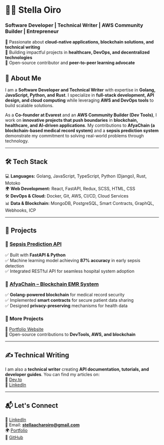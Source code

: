 # 👩‍💻 Stella Oiro  

### Software Developer | Technical Writer | AWS Community Builder | Entrepreneur

🔹 Passionate about **cloud-native applications, blockchain solutions, and technical writing**  
🔹 Building impactful projects in **healthcare, DevOps, and decentralized technologies**  
🔹 Open-source contributor and **peer-to-peer learning advocate**  

## 📌 About Me  

I am a **Software Developer and Technical Writer** with expertise in **Golang, JavaScript, Python, and Rust**. I specialize in **full-stack development, API design, and cloud computing** while leveraging **AWS and DevOps tools** to build scalable solutions.  

As a **Co-founder at Evarest** and an **AWS Community Builder (Dev Tools)**, I work on **innovative projects that push boundaries** in **blockchain, healthcare, and AI-driven applications**. My contributions to **AfyaChain (a blockchain-based medical record system)** and a **sepsis prediction system** demonstrate my commitment to solving real-world problems through technology.  

---

## 🛠 Tech Stack  

💻 **Languages:** Golang, JavaScript, TypeScript, Python (Django), Rust, Motoko  
🌍 **Web Development:** React, FastAPI, Redux, SCSS, HTML, CSS  
🛠 **DevOps & Cloud:** Docker, Git, AWS, CI/CD, Cloud Services  
📊 **Data & Blockchain:** MongoDB, PostgreSQL, Smart Contracts, GraphQL, Webhooks, ICP 

---

## 🚀 Projects  

### 🔹 [Sepsis Prediction API](https://github.com/Stella-Achar-Oiro/Fast-API-for-Sepsis-Prediction-App)  
✅ Built with **FastAPI & Python**  
✅ Machine learning model achieving **87% accuracy** in early sepsis detection  
✅ Integrated RESTful API for seamless hospital system adoption  

### 🔹 [AfyaChain – Blockchain EMR System](https://github.com/Vincent-Omondi/AfyaChain)  
✅ **Golang-powered blockchain** for medical record security  
✅ Implemented **smart contracts** for secure patient data sharing  
✅ Designed **privacy-preserving** mechanisms for health data  

### 🔹 More Projects  
🔹 [Portfolio Website](https://stella-oiro-portfolio.netlify.app/)  
🔹 Open-source contributions to **DevTools, AWS, and blockchain**  

---

## ✍ Technical Writing  

I am also a **technical writer** creating **API documentation, tutorials, and developer guides**. You can find my articles on:  
📌 [Dev.to](https://dev.to/stellaacharoiro)  
📌 [LinkedIn](https://www.linkedin.com/in/stella-achar-oiro/)  

---

## 📬 Let's Connect  

💼 [LinkedIn](https://www.linkedin.com/in/stella-achar-oiro/)  
📩 Email: **stellaacharoiro@gmail.com**  
🌍 [Portfolio](https://stella-oiro-portfolio.netlify.app/)  
📂 [GitHub](https://github.com/Stella-Achar-Oiro)  
